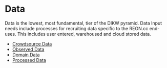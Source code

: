# Data

Data is the lowest, most fundamental, tier of the DIKW pyramid. Data Input needs
include processes for recruiting data specific to the REON.cc end-uses. This
includes user entered, warehoused and cloud stored data.

* [Crowdsource Data](crowdsource.md)
* [Observed Data](observed.md)
* [Domain Data](domain.md)
* [Processed Data](processed.md)
